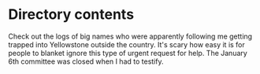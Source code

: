 # Directory contents

Check out the logs of big names who were apparently following me getting trapped into 
Yellowstone outside the country. It's scary how easy it is for people to blanket ignore 
this type of urgent request for help. The January 6th committee was closed when I had 
to testify.

